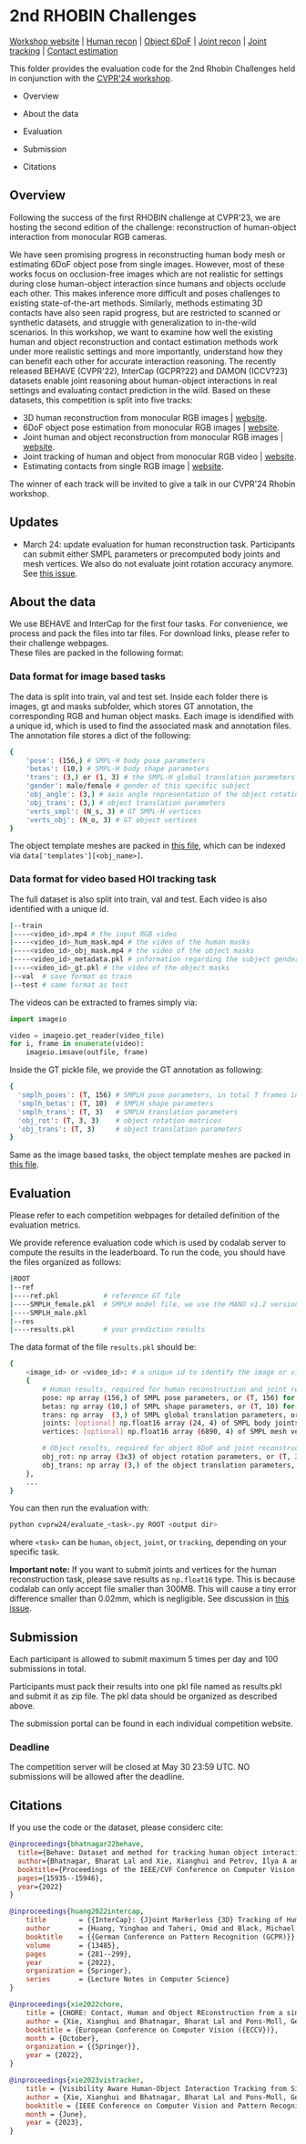 # 2nd RHOBIN Challenges
  [Workshop website](https://rhobin-challenge.github.io/) | [Human recon](https://codalab.lisn.upsaclay.fr/competitions/17571) | [Object 6DoF](https://codalab.lisn.upsaclay.fr/competitions/17524) | [Joint recon](https://codalab.lisn.upsaclay.fr/competitions/17522) | [Joint tracking](https://codalab.lisn.upsaclay.fr/competitions/17572) | [Contact estimation](https://codalab.lisn.upsaclay.fr/competitions/17561)


This folder provides the evaluation code for the 2nd Rhobin Challenges held in conjunction with the [CVPR'24 workshop](https://rhobin-challenge.github.io/). 
- Overview

- About the data 

- Evaluation

- Submission 

- Citations 

## Overview
Following the success of the first RHOBIN challenge at CVPR'23, we are hosting the second edition of the challenge: reconstruction of human-object interaction from monocular RGB cameras. 

We have seen promising progress in reconstructing human body mesh or estimating 6DoF object pose from single images. However, most of these works focus on occlusion-free images which are not realistic for settings during close human-object interaction since humans and objects occlude each other. This makes inference more difficult and poses challenges to existing state-of-the-art methods.
Similarly, methods estimating 3D contacts have also seen rapid progress, but are restricted to scanned or synthetic datasets, and struggle with generalization to in-the-wild scenarios.  In this workshop, we want to examine how well the existing human and object reconstruction and contact estimation methods work under more realistic settings and more importantly, understand how they can benefit each other for accurate interaction reasoning. The recently released BEHAVE (CVPR'22), InterCap (GCPR?22) and DAMON (ICCV?23) datasets enable joint reasoning about human-object interactions in real settings and evaluating contact prediction in the wild. Based on these datasets, this competition is split into five tracks:


- 3D human reconstruction from monocular RGB images | [website](https://codalab.lisn.upsaclay.fr/competitions/17571).
- 6DoF object pose estimation from monocular RGB images | [website](https://codalab.lisn.upsaclay.fr/competitions/17524).
- Joint human and object reconstruction from monocular RGB images | [website](https://codalab.lisn.upsaclay.fr/competitions/17522).
- Joint tracking of human and object from monocular RGB video | [website](https://codalab.lisn.upsaclay.fr/competitions/17572). 
- Estimating contacts from single RGB image | [website](https://codalab.lisn.upsaclay.fr/competitions/17561). 

The winner of each track will be invited to give a talk in our CVPR'24 Rhobin workshop.

## Updates
- March 24: update evaluation for human reconstruction task. Participants can submit either SMPL parameters or precomputed body joints and mesh vertices. We also do not evaluate joint rotation accuracy anymore. See [this issue](https://github.com/xiexh20/behave-dataset/issues/34).  

## About the data
We use BEHAVE and InterCap for the first four tasks. For convenience, we process and pack the files into tar files. For download links, please refer to their challenge webpages.  
These files are packed in the following format: 

### Data format for image based tasks
The data is split into train, val and test set. Inside each folder there is images, gt and masks subfolder, which stores GT annotation, the corresponding RGB and human object masks. Each image is idendified with a unique id, which is used to find the associated mask and annotation files.
The annotation file stores a dict of the following:
```bash 
{
    'pose': (156,) # SMPL-H body pose parameters
    'betas': (10,) # SMPL-H body shape parameters
    'trans': (3,) or (1, 3) # the SMPL-H global translation parameters
    'gender': male/female # gender of this specific subject
    'obj_angle': (3,) # axis angle representation of the object rotation, convert to 3x3 matrix: scipy.spatial.transform.Rotation.from_rotvec(a).as_matrix()
    'obj_trans': (3,) # object translation parameters
    'verts_smpl': (N_s, 3) # GT SMPL-H vertices
    'verts_obj': (N_o, 3) # GT object vertices
}
```
The object template meshes are packed in [this file](https://datasets.d2.mpi-inf.mpg.de/cvpr22behave/cvprw24/ref_hoi.zip), 
which can be indexed via `data['templates'][<obj_name>]`.

### Data format for video based HOI tracking task
The full dataset is also split into train, val and test. Each video is also identified with a unique id.
```bash
|--train
|----<video_id>.mp4 # the input RGB video
|----<video_id>_hum_mask.mp4 # the video of the human masks
|----<video_id>_obj_mask.mp4 # the video of the object masks
|----<video_id>_metadata.pkl # information regarding the subject gender and object name
|----<video_id>_gt.pkl # the video of the object masks
|--val  # save format as train
|--test # same format as test 
```
The videos can be extracted to frames simply via:
```python
import imageio

video = imageio.get_reader(video_file)
for i, frame in enumerate(video):
    imageio.imsave(outfile, frame)
```
Inside the GT pickle file, we provide the GT annotation as following:
```bash
{
  'smplh_poses': (T, 156) # SMPLH pose parameters, in total T frames in this video
  'smplh_betas': (T, 10)  # SMPLH shape parameters
  'smplh_trans': (T, 3)   # SMPLH translation parameters
  'obj_rot': (T, 3, 3)    # object rotation matrices
  'obj_trans': (T, 3)     # object translation parameters
}
```
Same as the image based tasks, the object template meshes are packed in [this file](https://datasets.d2.mpi-inf.mpg.de/cvpr22behave/cvprw24/ref_hoi.zip).

## Evaluation
Please refer to each competition webpages for detailed definition of the evaluation metrics. 

We provide reference evaluation code which is used by codalab server to compute the results in the leaderboard. To run the code, you should have the files organized as follows:
```bash
|ROOT
|--ref
|----ref.pkl           # reference GT file
|----SMPLH_female.pkl  # SMPLH model file, we use the MANO v1.2 version. 
|----SMPLH_male.pkl
|--res
|----results.pkl       # your prediction results 
```
The data format of the file `results.pkl` should be:
```bash
{
    <image_id> or <video_id>: # a unique id to identify the image or video  
    {
        # Human results, required for human reconstruction and joint reconstruction task. 
        pose: np array (156,) of SMPL pose parameters, or (T, 156) for video-based task, where T is the number of frames
        betas: np array (10,) of SMPL shape parameters, or (T, 10) for video-based task
        trans: np array  (3,) of SMPL global translation parameters, or (T, 3) for video-based task
        joints: [optional] np.float16 array (24, 4) of SMPL body joints, alternative format for human reconstruction
        vertices: [optional] np.float16 array (6890, 4) of SMPL mesh vertices, alternative format for human reconstruction

        # Object results, required for object 6DoF and joint reconstruction track
        obj_rot: np array (3x3) of object rotation parameters, or (T, 3, 3) for video-based task
        obj_trans: np array (3,) of the object translation parameters, or (T, 3) for video-based task
    },
    ...
} 
```
You can then run the evaluation with:
```bash
python cvprw24/evaluate_<task>.py ROOT <output dir>
```
where `<task>` can be `human`, `object`, `joint`, or `tracking`, depending on your specific task. 

**Important note:** If you want to submit joints and vertices for the human reconstruction task, please save results as `np.float16` type. 
This is because codalab can only accept file smaller than 300MB. This will cause a tiny error difference smaller than 0.02mm, which is negligible. See discussion in [this issue](https://github.com/xiexh20/behave-dataset/issues/34).   

## Submission
Each participant is allowed to submit maximum 5 times per day and 100 submissions in total. 

Participants must pack their results into one pkl file named as results.pkl and submit it as zip file. The pkl data should be organized as described above. 

The submission portal can be found in each individual competition website. 

### Deadline
The competition server will be closed at May 30 23:59 UTC. NO submissions will be allowed after the deadline. 

## Citations
If you use the code or the dataset, please considerc cite:
```bib
@inproceedings{bhatnagar22behave,
  title={Behave: Dataset and method for tracking human object interactions},
  author={Bhatnagar, Bharat Lal and Xie, Xianghui and Petrov, Ilya A and Sminchisescu, Cristian and Theobalt, Christian and Pons-Moll, Gerard},
  booktitle={Proceedings of the IEEE/CVF Conference on Computer Vision and Pattern Recognition},
  pages={15935--15946},
  year={2022}
}

@inproceedings{huang2022intercap,
    title        = {{InterCap}: {J}oint Markerless {3D} Tracking of Humans and Objects in Interaction},
    author       = {Huang, Yinghao and Taheri, Omid and Black, Michael J. and Tzionas, Dimitrios},
    booktitle    = {{German Conference on Pattern Recognition (GCPR)}},
    volume       = {13485},
    pages        = {281--299},
    year         = {2022}, 
    organization = {Springer},
    series       = {Lecture Notes in Computer Science}
}

@inproceedings{xie2022chore,
    title = {CHORE: Contact, Human and Object REconstruction from a single RGB image},
    author = {Xie, Xianghui and Bhatnagar, Bharat Lal and Pons-Moll, Gerard},
    booktitle = {European Conference on Computer Vision ({ECCV})},
    month = {October},
    organization = {{Springer}},
    year = {2022},
}

@inproceedings{xie2023vistracker,
    title = {Visibility Aware Human-Object Interaction Tracking from Single RGB Camera},
    author = {Xie, Xianghui and Bhatnagar, Bharat Lal and Pons-Moll, Gerard},
    booktitle = {IEEE Conference on Computer Vision and Pattern Recognition (CVPR)},
    month = {June},
    year = {2023},
}
```